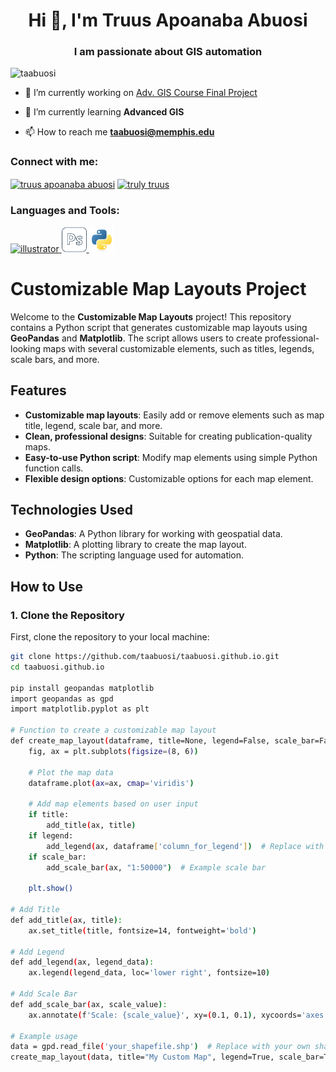 <h1 align="center">Hi 👋, I'm Truus Apoanaba Abuosi</h1>
<h3 align="center">I am passionate about GIS automation</h3>

<p align="left"> <img src="https://komarev.com/ghpvc/?username=taabuosi&label=Profile%20views&color=0e75b6&style=flat" alt="taabuosi" /> </p>

- 🔭 I’m currently working on [Adv. GIS Course Final Project](https://github.com/taabuosi/taabuosi.github.io.git)

- 🌱 I’m currently learning **Advanced GIS**

- 📫 How to reach me **taabuosi@memphis.edu**

<h3 align="left">Connect with me:</h3>
<p align="left">
<a href="https://linkedin.com/in/truus apoanaba abuosi" target="blank"><img align="center" src="https://raw.githubusercontent.com/rahuldkjain/github-profile-readme-generator/master/src/images/icons/Social/linked-in-alt.svg" alt="truus apoanaba abuosi" height="30" width="40" /></a>
<a href="https://www.youtube.com/c/truly truus" target="blank"><img align="center" src="https://raw.githubusercontent.com/rahuldkjain/github-profile-readme-generator/master/src/images/icons/Social/youtube.svg" alt="truly truus" height="30" width="40" /></a>
</p>

<h3 align="left">Languages and Tools:</h3>
<p align="left"> <a href="https://www.adobe.com/in/products/illustrator.html" target="_blank" rel="noreferrer"> <img src="https://www.vectorlogo.zone/logos/adobe_illustrator/adobe_illustrator-icon.svg" alt="illustrator" width="40" height="40"/> </a> <a href="https://www.photoshop.com/en" target="_blank" rel="noreferrer"> <img src="https://raw.githubusercontent.com/devicons/devicon/master/icons/photoshop/photoshop-line.svg" alt="photoshop" width="40" height="40"/> </a> <a href="https://www.python.org" target="_blank" rel="noreferrer"> <img src="https://raw.githubusercontent.com/devicons/devicon/master/icons/python/python-original.svg" alt="python" width="40" height="40"/> </a> </p>

# Customizable Map Layouts Project

Welcome to the **Customizable Map Layouts** project! This repository contains a Python script that generates customizable map layouts using **GeoPandas** and **Matplotlib**. The script allows users to create professional-looking maps with several customizable elements, such as titles, legends, scale bars, and more.

## Features

- **Customizable map layouts**: Easily add or remove elements such as map title, legend, scale bar, and more.
- **Clean, professional designs**: Suitable for creating publication-quality maps.
- **Easy-to-use Python script**: Modify map elements using simple Python function calls.
- **Flexible design options**: Customizable options for each map element.

## Technologies Used

- **GeoPandas**: A Python library for working with geospatial data.
- **Matplotlib**: A plotting library to create the map layout.
- **Python**: The scripting language used for automation.

## How to Use

### 1. Clone the Repository

First, clone the repository to your local machine:

```bash
git clone https://github.com/taabuosi/taabuosi.github.io.git
cd taabuosi.github.io

pip install geopandas matplotlib
import geopandas as gpd
import matplotlib.pyplot as plt

# Function to create a customizable map layout
def create_map_layout(dataframe, title=None, legend=False, scale_bar=False):
    fig, ax = plt.subplots(figsize=(8, 6))

    # Plot the map data
    dataframe.plot(ax=ax, cmap='viridis')

    # Add map elements based on user input
    if title:
        add_title(ax, title)
    if legend:
        add_legend(ax, dataframe['column_for_legend'])  # Replace with your legend column
    if scale_bar:
        add_scale_bar(ax, "1:50000")  # Example scale bar

    plt.show()

# Add Title
def add_title(ax, title):
    ax.set_title(title, fontsize=14, fontweight='bold')

# Add Legend
def add_legend(ax, legend_data):
    ax.legend(legend_data, loc='lower right', fontsize=10)

# Add Scale Bar
def add_scale_bar(ax, scale_value):
    ax.annotate(f'Scale: {scale_value}', xy=(0.1, 0.1), xycoords='axes fraction', fontsize=10)

# Example usage
data = gpd.read_file('your_shapefile.shp')  # Replace with your own shapefile path
create_map_layout(data, title="My Custom Map", legend=True, scale_bar=True)



